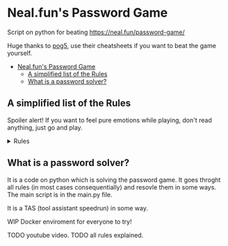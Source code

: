 # Neal.fun's Password Game
Script on python for beating https://neal.fun/password-game/

Huge thanks to [pog5](https://github.com/pog5/nealpasswordgame/tree/main), use their cheatsheets if you want to beat the game yourself.

- [Neal.fun's Password Game](#nealfuns-password-game)
  - [A simplified list of the Rules](#a-simplified-list-of-the-rules)
  - [What is a password solver?](#what-is-a-password-solver)

## A simplified list of the Rules
Spoiler alert! If you want to feel pure emotions while playing, don't read anything, just go and play.

<details><summary>Rules</summary>

1. At least 5 characters
2. A number
3. An uppercase letter
4. A special character
5. Digits summating to 25
6. A month
7. A roman numeral
8. One of `pepsi`, `starbucks` or `shell`
9. Roman numerals need to multiply to 35
10. The solution to a provided captcha 
11. Today's Wordle answer 
12. Two letter symbol from the periodic table.
13. Current phase of the moon as an emoji (one of :new_moon::first_quarter_moon::waxing_gibbous_moon::full_moon::waxing_crescent_moon::waning_gibbous_moon::last_quarter_moon::waning_crescent_moon:)
14. Name of country from Google Maps 
15. Needs a leap year 
16. Calculate the best chess move.
17. Paul the :egg:! Don't delete him by accident or you lose the game.
18. All atomic numbers in your password must add up to 200
19. All vowels must be bolded (bold button unlocked)
20. Delete all of the :fire: before it deletes your password (more importantly Paul)
21. Add 3 of :man_lifting_weights: 
22. Needs to contain one of `i am loved`, `i am worthy`, `i am enough`
23. Egg hatches, feed him a :bug: every 20 seconds or paste in 3 :bug: every 50 seconds~.
24. Find a YouTube video with a given (randomly generated) length.
25. You need to pick 2 letters you will no longer be able to use
26. Your password must have twice as many italic letters as bold letters (italic button unlocked)
27. Atleast 30% of your password needs to be in 'Wingdings' (you get a font selector here)
28. You need to type the random color it generates in hex
29. All roman numbers need to be in Times New Roman
30. Font size of every digit must be equal to the square of the digit (font size picker unlocked)
31. Every instance of the same letter needs a unique font size
32. Password needs to contain password's length as a number
33. Password length also needs to be a prime number
34. (Automatically Checked off, look at the rule's number if you're asking why)
35. You need the current time in format HH:MM (12 hour format)
36. Re-type the password into another textbox, you have 2 minutes to do this. Good Luck.

   </details>

## What is a password solver?

It is a code on python which is solving the password game. It goes throght all rules (in most cases consequentially) and resovle them in some ways. The main script is in the main.py file. 

It is a TAS (tool assistant speedrun) in some way.

WIP Docker enviroment for everyone to try!

TODO youtube video. TODO all rules explained.